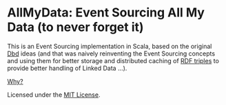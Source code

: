 # AllMyData: Event Sourcing All My Data (to never forget it)

This is an Event Sourcing implementation in Scala, based on the
original [Dbd][Dbd] ideas (and that was naively reinventing the Event
Sourcing concepts and using them for better storage and distributed
caching of [RDF triples][RDF] to provide better handling of Linked
Data ...).

[Why?][Rationale]

Licensed under the [MIT License][MIT].

[RDF]:          http://www.w3.org/RDF/
[Rationale]:    http://github.com/petervandenabeele/dbd/blob/master/docs/rationale.md
[MIT]:          https://github.com/petervandenabeele/dbd/blob/master/LICENSE.txt
[Dbd]:          https://github.com/petervandenabeele/dbd#readme

